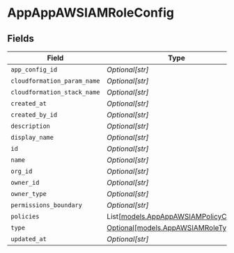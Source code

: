 # AppAppAWSIAMRoleConfig


## Fields

| Field                                                                          | Type                                                                           | Required                                                                       | Description                                                                    |
| ------------------------------------------------------------------------------ | ------------------------------------------------------------------------------ | ------------------------------------------------------------------------------ | ------------------------------------------------------------------------------ |
| `app_config_id`                                                                | *Optional[str]*                                                                | :heavy_minus_sign:                                                             | N/A                                                                            |
| `cloudformation_param_name`                                                    | *Optional[str]*                                                                | :heavy_minus_sign:                                                             | N/A                                                                            |
| `cloudformation_stack_name`                                                    | *Optional[str]*                                                                | :heavy_minus_sign:                                                             | N/A                                                                            |
| `created_at`                                                                   | *Optional[str]*                                                                | :heavy_minus_sign:                                                             | N/A                                                                            |
| `created_by_id`                                                                | *Optional[str]*                                                                | :heavy_minus_sign:                                                             | N/A                                                                            |
| `description`                                                                  | *Optional[str]*                                                                | :heavy_minus_sign:                                                             | N/A                                                                            |
| `display_name`                                                                 | *Optional[str]*                                                                | :heavy_minus_sign:                                                             | N/A                                                                            |
| `id`                                                                           | *Optional[str]*                                                                | :heavy_minus_sign:                                                             | N/A                                                                            |
| `name`                                                                         | *Optional[str]*                                                                | :heavy_minus_sign:                                                             | N/A                                                                            |
| `org_id`                                                                       | *Optional[str]*                                                                | :heavy_minus_sign:                                                             | N/A                                                                            |
| `owner_id`                                                                     | *Optional[str]*                                                                | :heavy_minus_sign:                                                             | N/A                                                                            |
| `owner_type`                                                                   | *Optional[str]*                                                                | :heavy_minus_sign:                                                             | N/A                                                                            |
| `permissions_boundary`                                                         | *Optional[str]*                                                                | :heavy_minus_sign:                                                             | N/A                                                                            |
| `policies`                                                                     | List[[models.AppAppAWSIAMPolicyConfig](../models/appappawsiampolicyconfig.md)] | :heavy_minus_sign:                                                             | N/A                                                                            |
| `type`                                                                         | [Optional[models.AppAWSIAMRoleType]](../models/appawsiamroletype.md)           | :heavy_minus_sign:                                                             | N/A                                                                            |
| `updated_at`                                                                   | *Optional[str]*                                                                | :heavy_minus_sign:                                                             | N/A                                                                            |